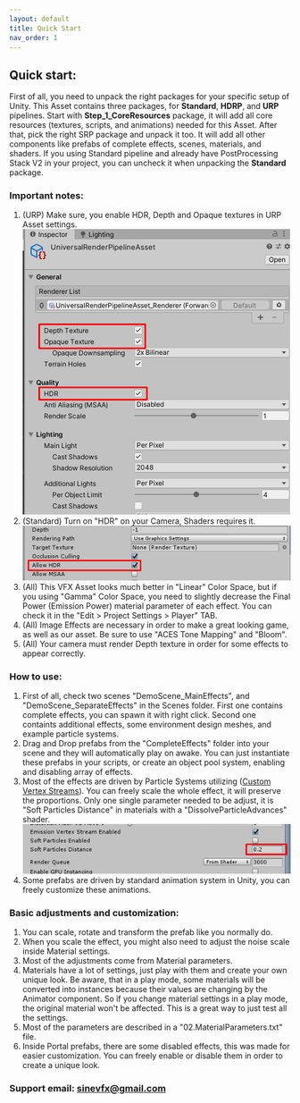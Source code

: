 ```yaml
---
layout: default
title: Quick Start
nav_order: 1
---
```


## Quick start:

First of all, you need to unpack the right packages for your specific setup of Unity. This Asset contains three packages, for **Standard**, **HDRP**, and **URP** pipelines. Start with **Step_1_CoreResources** package, it will add all core resources (textures, scripts, and animations) needed for this Asset. After that, pick the right SRP package and unpack it too. It will add all other components like prefabs of complete effects, scenes, materials, and shaders. If you using Standard pipeline and already have PostProcessing Stack V2 in your project, you can uncheck it when unpacking the **Standard** package.

### Important notes:

1. (URP) Make sure, you enable HDR, Depth and Opaque textures in URP Asset settings.
![s19](/assets/images/Screenshot_19.png)
1. (Standard) Turn on "HDR" on your Camera, Shaders requires it.
![s18](/assets/images/Screenshot_18.png)
1. (All) This VFX Asset looks much better in "Linear" Color Space, but if you using "Gamma" Color Space, you need to slightly decrease the Final Power (Emission Power) material parameter of each effect. You can check it in the "Edit > Project Settings > Player" TAB.
1. (All) Image Effects are necessary in order to make a great looking game, as well as our asset. Be sure to use "ACES Tone Mapping" and "Bloom".
1. (All) Your camera must render Depth texture in order for some effects to appear correctly.



### How to use:

1. First of all, check two scenes "DemoScene_MainEffects", and "DemoScene_SeparateEffects" in the Scenes folder. First one contains complete effects, you can spawn it with right click. Second one containts additional effects, some environment design meshes, and example particle systems.
1. Drag and Drop prefabs from the "CompleteEffects" folder into your scene and they will automatically play on awake. You can just instantiate these prefabs in your scripts, or create an object pool system, enabling and disabling array of effects.
1. Most of the effects are driven by Particle Systems utilizing ([Custom Vertex Streams](https://docs.unity3d.com/Manual/PartSysVertexStreams.html)). You can freely scale the whole effect, it will preserve the proportions. Only one single parameter needed to be adjust, it is "Soft Particles Distance" in materials with a "DissolveParticleAdvances" shader.
![s20](/assets/images/Screenshot_20.png)
1. Some prefabs are driven by standard animation system in Unity, you can freely customize these animations.



### Basic adjustments and customization:

1. You can scale, rotate and transform the prefab like you normally do.
1. When you scale the effect, you might also need to adjust the noise scale inside Material settings.
1. Most of the adjustments come from Material parameters.
1. Materials have a lot of settings, just play with them and create your own unique look. Be aware, that in a play mode, some materials will be converted into instances because their values are changing by the Animator component. So if you change material settings in a play mode, the original material won't be affected. This is a great way to just test all the settings.
1. Most of the parameters are described in a "02.MaterialParameters.txt" file.
1. Inside Portal prefabs, there are some disabled effects, this was made for easier customization. You can freely enable or disable them in order to create a unique look.



### Support email: sinevfx@gmail.com
